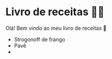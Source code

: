 # Livro de receitas :man_cook:

Olá! Bem vindo ao meu livro de receitas :wave:

- Strogonoff de frango
- Pavê
- 
